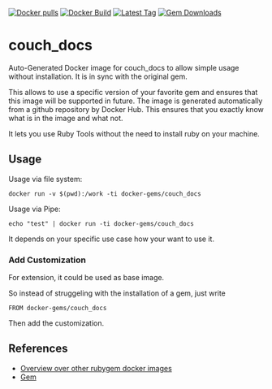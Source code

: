 [![Docker pulls](https://img.shields.io/docker/pulls/rubygem/couch_docs.svg)](https://hub.docker.com/r/rubygem/couch_docs/)
[![Docker Build](https://img.shields.io/docker/automated/rubygem/couch_docs.svg)](https://hub.docker.com/r/rubygem/couch_docs/)
[![Latest Tag](https://img.shields.io/github/tag/docker-rubygem/couch_docs.svg)](https://hub.docker.com/r/rubygem/couch_docs/)
[![Gem Downloads](https://img.shields.io/gem/dt/couch_docs.svg)](https://rubygems.org/gems/couch_docs/)
# couch_docs

Auto-Generated Docker image for couch_docs to allow simple usage without installation.
It is in sync with the original gem.

This allows to use a specific version of your favorite gem and ensures that this image will be supported in future.
The image is generated automatically from a github repository by Docker Hub.
This ensures that you exactly know what is in the image and what not.

It lets you use Ruby Tools without the need to install ruby on your machine.

## Usage

Usage via file system:

`docker run -v $(pwd):/work -ti docker-gems/couch_docs`

Usage via Pipe:

`echo "test" | docker run -ti docker-gems/couch_docs`

It depends on your specific use case how your want to use it.

### Add Customization

For extension, it could be used as base image.

So instead of struggeling with the installation of a gem, just write

`FROM docker-gems/couch_docs`

Then add the customization.

## References

 - [Overview over other rubygem docker images](https://github.com/thinkbot/docker-rubygem)
 - [Gem](https://rubygems.org/gems/couch_docs/)
